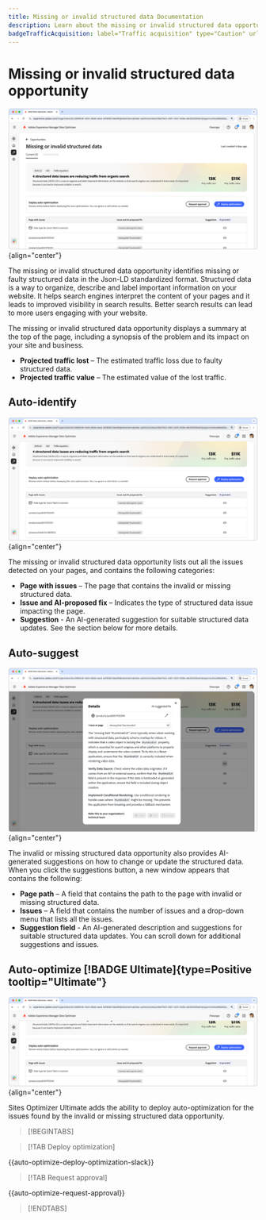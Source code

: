 ```yaml
---
title: Missing or invalid structured data Documentation
description: Learn about the missing or invalid structured data opportunity and how to use it to improve traffic acquisition.
badgeTrafficAcquisition: label="Traffic acquisition" type="Caution" url="../../opportunity-types/traffic-acquisition.md" tooltip="Traffic acquisition"
---
```


# Missing or invalid structured data opportunity

![Missing or invalid structured data opportunity](./assets/missing-or-invalid-structured-data/hero.png){align="center"}

The missing or invalid structured data opportunity identifies missing or faulty structured data in the Json-LD standardized format. Structured data is a way to organize, describe and label important information on your website. It helps search engines interpret the content of your pages and it leads to improved visibility in search results. Better search results can lead to more users engaging with your website.

The missing or invalid structured data opportunity displays a summary at the top of the page, including a synopsis of the problem and its impact on your site and business.

* **Projected traffic lost** – The estimated traffic loss due to faulty structured data.
* **Projected traffic value** – The estimated value of the lost traffic.

## Auto-identify

![Auto-identify missing or invalid structured data](./assets/missing-or-invalid-structured-data/auto-identify.png){align="center"}

The missing or invalid structured data opportunity lists out all the issues detected on your pages, and contains the following categories:

* **Page with issues** – The page that contains the invalid or missing structured data.
* **Issue and AI-proposed fix** – Indicates the type of structured data issue impacting the page.
* **Suggestion** - An AI-generated suggestion for suitable structured data updates. See the section below for more details.

## Auto-suggest

![Auto-suggest missing or invalid structured data](./assets/missing-or-invalid-structured-data/auto-suggest.png){align="center"}

The invalid or missing structured data opportunity also provides AI-generated suggestions on how to change or update the structured data. When you click the suggestions button, a new window appears that contains the following:

* **Page path** – A field that contains the path to the page with invalid or missing structured data.
* **Issues** – A field that contains the number of issues and a drop-down menu that lists all the issues.
* **Suggestion field** - An AI-generated description and suggestions for suitable structured data updates. You can scroll down for additional suggestions and issues.

## Auto-optimize [!BADGE Ultimate]{type=Positive tooltip="Ultimate"}


![Auto-optimize suggested missing or invalid structured data](./assets/missing-or-invalid-structured-data/auto-optimize.png){align="center"}

Sites Optimizer Ultimate adds the ability to deploy auto-optimization for the issues found by the invalid or missing structured data opportunity. <!--- TBD-need more in-depth and opportunity specific information here. What does the auto-optimization do?-->

>[!BEGINTABS]

>[!TAB Deploy optimization]

{{auto-optimize-deploy-optimization-slack}}

>[!TAB Request approval]

{{auto-optimize-request-approval}}

>[!ENDTABS]

